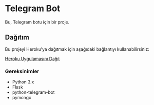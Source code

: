 # Telegram Bot

Bu, Telegram botu için bir proje.

## Dağıtım

Bu projeyi Heroku'ya dağıtmak için aşağıdaki bağlantıyı kullanabilirsiniz:

[Heroku Uygulamasını Dağıt](https://dashboard.heroku.com/new?template=https://github.com/isagzbyk46/gitaristtg)

### Gereksinimler

- Python 3.x
- Flask
- python-telegram-bot
- pymongo
